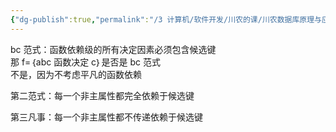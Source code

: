 ```yaml
---
{"dg-publish":true,"permalink":"/3 计算机/软件开发/川农的课/川农数据库原理与应用/20211129/","title":"20211129"}
---
```



bc 范式：函数依赖级的所有决定因素必须包含候选键  
那 f=｛abc 函数决定 c｝是否是 bc 范式  
不是，因为不考虑平凡的函数依赖

第二范式：每一个非主属性都完全依赖于候选键

第三凡事：每一个非主属性都不传递依赖于候选键